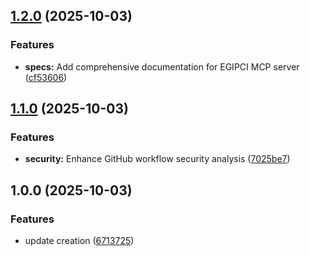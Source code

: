 ## [1.2.0](https://github.com/d0whc3r/egipci-mcp/compare/v1.1.0...v1.2.0) (2025-10-03)

### Features

- **specs:** Add comprehensive documentation for EGIPCI MCP server ([cf53606](https://github.com/d0whc3r/egipci-mcp/commit/cf5360611f4bcb97b691094bf83d9a77dc57136f))

## [1.1.0](https://github.com/d0whc3r/egipci-mcp/compare/v1.0.0...v1.1.0) (2025-10-03)

### Features

- **security:** Enhance GitHub workflow security analysis ([7025be7](https://github.com/d0whc3r/egipci-mcp/commit/7025be78864d88ee89cdf51bc5d8924737f3e9d8))

## 1.0.0 (2025-10-03)

### Features

- update creation ([6713725](https://github.com/d0whc3r/egipci-mcp/commit/6713725312d08ad73b4479eb1260e8add49984d9))

